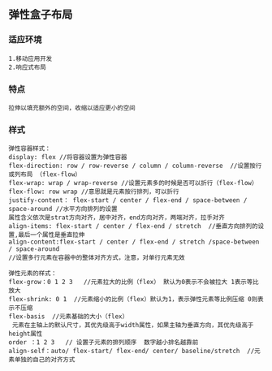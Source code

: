 ## 弹性盒子布局
### 适应环境
    1.移动应用开发  
    2.响应式布局  
### 特点
    拉伸以填充额外的空间，收缩以适应更小的空间   
### 样式
    弹性容器样式：
    display: flex //将容器设置为弹性容器
    flex-direction: row / row-reverse / column / column-reverse  //设置按行或列布局 （flex-flow）
    flex-wrap: wrap / wrap-reverse //设置元素多的时候是否可以折行（flex-flow）
    flex-flow: row wrap //意思就是元素按行排列，可以折行
    justify-content： flex-start / center / flex-end / space-between / space-around //水平方向排列的设置    
    属性含义依次是strat方向对齐，居中对齐，end方向对齐，两端对齐，拉手对齐
    align-items: flex-start / center / flex-end / stretch  //垂直方向排列的设置,最后一个属性是垂直拉伸
    align-content:flex-start / center / flex-end / stretch /space-between / space-around     
    //设置多行元素在容器中的整体对齐方式，注意，对单行元素无效 

    弹性元素的样式：
    flex-grow：0 1 2 3   //元素拉大的比例（flex） 默认为0表示不会被拉大 1表示等比放大
    flex-shrink: 0 1  //元素缩小的比例（flex）默认为1，表示弹性元素等比例压缩 0则表示不压缩
    flex-basis  //元素基础的大小（flex）  
     元素在主轴上的默认尺寸，其优先级高于width属性，如果主轴为垂直方向，其优先级高于height属性
    order ：1 2 3   // 设置子元素的排列顺序  数字越小排名越靠前
    align-self：auto/ flex-start/ flex-end/ center/ baseline/stretch  //元素单独的自己的对齐方式



